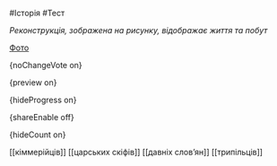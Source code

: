 #Історія #Тест

*Реконструкція, зображена на рисунку, відображає життя та побут*

[Фото](https://zno.osvita.ua//doc/images/znotest/78/7872/1_33.jpg)

{noChangeVote on}

{preview on}

{hideProgress on}

{shareEnable off}

{hideCount on}

[[кіммерійців]]
[[царських скіфів]]
[[давніх слов’ян]]
[[трипільців]]
